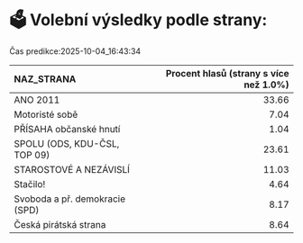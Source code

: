 # 🗳️ Volební výsledky podle strany:

Čas predikce:2025-10-04_16:43:34

| NAZ_STRANA                     |   Procent hlasů (strany s více než 1.0%) |
|:-------------------------------|-----------------------------------------:|
| ANO 2011                       |                                    33.66 |
| Motoristé sobě                 |                                     7.04 |
| PŘÍSAHA občanské hnutí         |                                     1.04 |
| SPOLU (ODS, KDU-ČSL, TOP 09)   |                                    23.61 |
| STAROSTOVÉ A NEZÁVISLÍ         |                                    11.03 |
| Stačilo!                       |                                     4.64 |
| Svoboda a př. demokracie (SPD) |                                     8.17 |
| Česká pirátská strana          |                                     8.64 |